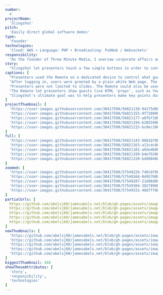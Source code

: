 ```yaml
---
number: 
  4
projectName: 
  'Slingshot'
pitch: 
  'Easily direct global software demos'
type:
  'Founder'
technologies: 
  'Cloud: AWS ∙ Language: PHP ∙ Broadcasting: PubNub / Websockets'
responsibility:
  "As the founder of Three Minute Media, I oversaw corporate affairs and platform development, including budgets, our product lead, and investor outreach."
story:
  "Slingshot let presenters touch a few simple buttons in order to control the HTML elements that guests saw on screen in real time, no matter where they were."
captions: [
  "Presenters used the Remote on a dedicated device to control what guests saw on a separate screen during software demos. In this view, the Remote is being used to control a slide deck.",
  "After logging in, users were greeted by a plain white Web page. The presenter then used the Remote to add HTML elements to screen in real time. In this case, a slide image was added.",
  "Presenters were not limited to slides. The Remote could also be used to control a variety of live 'props', such as YouTube videos, spotlights, and any other element that punctuated a point.",
  "The Remote let presenters show guests live HTML 'props', such as YouTube videos, playing cards, and more. In this view, a YouTube video and embed code are shown. Each is a separate element.",
  "Slingshot's ultimate goal was to help presenters make key points during software demos. In this view, an embed code is being spotlighted in yellow to make a  point about video delivery."
]
projectThumbnail: [
  'https://user-images.githubusercontent.com/30417590/56821138-941f5d80-681b-11e9-8ee0-034ec6d3949f.png',
  'https://user-images.githubusercontent.com/30417590/56821155-9f728900-681b-11e9-913b-db3a2c0cbe8c.png',
  'https://user-images.githubusercontent.com/30417590/56821177-a8fbf100-681b-11e9-92c3-408d5ec44294.png',
  'https://user-images.githubusercontent.com/30417590/56821194-b2855900-681b-11e9-80eb-0047353ef6ac.png',
  'https://user-images.githubusercontent.com/30417590/56821215-bc0ec100-681b-11e9-9ae9-a287c0473413.png'
]
full: [
  'https://user-images.githubusercontent.com/30417590/56821143-9681b780-681b-11e9-8a75-12b29591fae6.png',
  'https://user-images.githubusercontent.com/30417590/56821163-a13c4c80-681b-11e9-8db0-126edc9fd76f.png',
  'https://user-images.githubusercontent.com/30417590/56821181-ab5e4b00-681b-11e9-9422-efaac9b446f2.png',
  'https://user-images.githubusercontent.com/30417590/56821199-b4e7b300-681b-11e9-897f-7dc96af514f5.png',
  'https://user-images.githubusercontent.com/30417590/56821220-bdd88480-681b-11e9-9d81-8a362516c080.png'
]
zoomed: [
  'https://user-images.githubusercontent.com/30417590/57549226-f48cbf80-7330-11e9-8394-0bab2d3368c1.png',
  'https://user-images.githubusercontent.com/30417590/57549266-0d957080-7331-11e9-8d84-99e5a323345b.png',
  'https://user-images.githubusercontent.com/30417590/57549287-21d96d80-7331-11e9-8951-a2934a2fc723.png',
  'https://user-images.githubusercontent.com/30417590/57549304-30278980-7331-11e9-8285-eeb1110c89c7.png',
  'https://user-images.githubusercontent.com/30417590/57549331-40d7ff80-7331-11e9-8dbd-c82a0653cc0f.png'
]
partialUrls: [
  https://github.com/abelsj60/jamesabels.net/blob/gh-pages/assets/images/slingshot/slingshot-remote-slides-main-imc-q91,
  https://github.com/abelsj60/jamesabels.net/blob/gh-pages/assets/images/slingshot/slingshot-guest-slides-main-imc-q91,
  https://github.com/abelsj60/jamesabels.net/blob/gh-pages/assets/images/slingshot/slingshot-remote-stage-main-imc-q91,
  https://github.com/abelsj60/jamesabels.net/blob/gh-pages/assets/images/slingshot/slingshot-guest-stage-no-highlight-main-imc-q91,
  https://github.com/abelsj60/jamesabels.net/blob/gh-pages/assets/images/slingshot/slingshot-guest-stage-highlight-main-imc-q91
]
newThumbnails: [
  'https://github.com/abelsj60/jamesabels.net/blob/gh-pages/assets/images/slingshot/thumbs/slingshot-remote-slides-thumbnail-imc-q100/91',
  'https://github.com/abelsj60/jamesabels.net/blob/gh-pages/assets/images/slingshot/thumbs/slingshot-guest-slides-thumbnail-imc-q100/91',
  'https://github.com/abelsj60/jamesabels.net/blob/gh-pages/assets/images/slingshot/thumbs/slingshot-remote-stage-thumbnail-imc-q100/91',
  'https://github.com/abelsj60/jamesabels.net/blob/gh-pages/assets/images/slingshot/thumbs/slingshot-guest-stage-no-highlight-thumbnail-imc-q100/91',
  'https://github.com/abelsj60/jamesabels.net/blob/gh-pages/assets/images/slingshot/thumbs/slingshot-guest-stage-highlight-thumbnail-imc-q100/91'
]
biggestThumbnail: 448
showTheseAttributes: [
  'story',
  'responsibility',
  'technologies'
]
---
```

